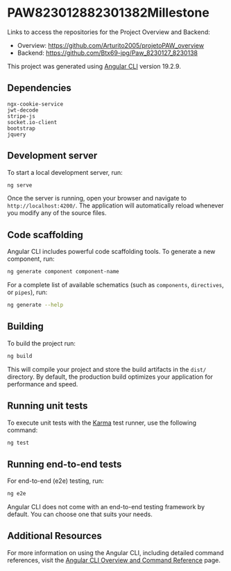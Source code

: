 # PAW823012882301382Millestone

Links to access the repositories for the Project Overview and Backend:
- Overview: https://github.com/Arturito2005/projetoPAW_overview
- Backend: https://github.com/Btx69-jpg/Paw_8230127_8230138

This project was generated using [Angular CLI](https://github.com/angular/angular-cli) version 19.2.9.

## Dependencies
    ngx-cookie-service 
    jwt-decode 
    stripe-js 
    socket.io-client 
    bootstrap 
    jquery


## Development server

To start a local development server, run:

```bash
ng serve
```

Once the server is running, open your browser and navigate to `http://localhost:4200/`. The application will automatically reload whenever you modify any of the source files.

## Code scaffolding

Angular CLI includes powerful code scaffolding tools. To generate a new component, run:

```bash
ng generate component component-name
```

For a complete list of available schematics (such as `components`, `directives`, or `pipes`), run:

```bash
ng generate --help
```

## Building

To build the project run:

```bash
ng build
```

This will compile your project and store the build artifacts in the `dist/` directory. By default, the production build optimizes your application for performance and speed.

## Running unit tests

To execute unit tests with the [Karma](https://karma-runner.github.io) test runner, use the following command:

```bash
ng test
```

## Running end-to-end tests

For end-to-end (e2e) testing, run:

```bash
ng e2e
```

Angular CLI does not come with an end-to-end testing framework by default. You can choose one that suits your needs.

## Additional Resources

For more information on using the Angular CLI, including detailed command references, visit the [Angular CLI Overview and Command Reference](https://angular.dev/tools/cli) page.

